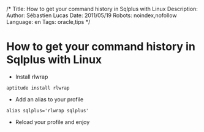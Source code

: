 /*
Title: How to get your command history in Sqlplus with Linux
Description: 
Author: Sébastien Lucas
Date: 2011/05/19
Robots: noindex,nofollow
Language: en
Tags: oracle,tips
*/
# How to get your command history in Sqlplus with Linux

*	Install rlwrap

```
aptitude install rlwrap
```
*	Add an alias to your profile

```
alias sqlplus='rlwrap sqlplus'
```
*	Reload your profile and enjoy








